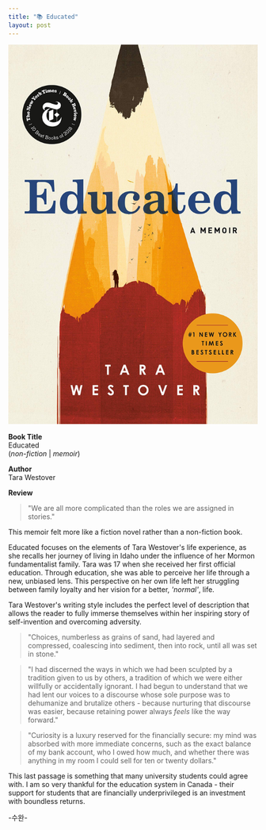 ```yaml
---
title: "📚 Educated"
layout: post
---
```


![educated](/assets/educated.jpg)

**Book Title**   
Educated   
(_non-fiction_ | _memoir_)

**Author**   
Tara Westover

**Review**   
> "We are all more complicated than the roles we are assigned in stories."   

This memoir felt more like a fiction novel rather than a non-fiction book.   

Educated focuses on the elements of Tara Westover's life experience, as she recalls her journey of living in Idaho 
under the influence of her Mormon fundamentalist family. Tara was 17 when she received her first official education. 
Through education, she was able to perceive her life through a new, unbiased lens.
This perspective on her own life left her struggling between family loyalty and her vision for a better, _'normal'_, life. 

Tara Westover's writing style includes the perfect level of description that allows the 
reader to fully immerse themselves within her inspiring story of self-invention and overcoming adversity.

> "Choices, numberless as grains of sand, had layered and compressed, coalescing into sediment, then into rock, until all was set in stone."

> "I had discerned the ways in which we had been sculpted by a tradition given to us by others, a tradition of which we were either
> willfully or accidentally ignorant. I had begun to understand that we had lent our voices to a discourse whose sole purpose was to 
> dehumanize and brutalize others - because nurturing that discourse was easier, because retaining power always _feels_ like the way forward."

> "Curiosity is a luxury reserved for the financially secure: my mind was absorbed with more immediate concerns, such as the exact balance of my bank account,
> who I owed how much, and whether there was anything in my room I could sell for ten or twenty dollars."

This last passage is something that many university students could agree with. 
I am so very thankful for the education system in Canada - their support for students that are financially underprivileged is an investment with boundless returns.


-수완-



